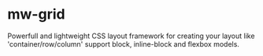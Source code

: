 # mw-grid
Powerfull and lightweight CSS layout framework for creating your layout like 'container/row/column' support block, inline-block and flexbox models.
